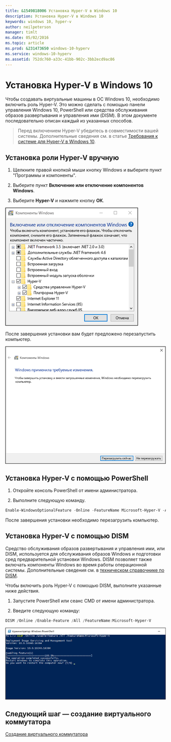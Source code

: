 ```yaml
---
title: &1549818006 Установка Hyper-V в Windows 10
description: Установка Hyper-V в Windows 10
keywords: windows 10, hyper-v
author: neilpeterson
manager: timlt
ms.date: 05/02/2016
ms.topic: article
ms.prod: &231473650 windows-10-hyperv
ms.service: windows-10-hyperv
ms.assetid: 752dc760-a33c-41bb-902c-3bb2ecd9ac86
---
```


# Установка Hyper-V в Windows 10

Чтобы создавать виртуальные машины в ОС Windows 10, необходимо включить роль Hyper-V. Это можно сделать с помощью панели управления Windows 10, PowerShell или средства обслуживания образов развертывания и управления ими (DISM). В этом документе последовательно описан каждый из указанных способов.

> Перед включением Hyper-V убедитесь в совместимости вашей системы. Дополнительные сведения см. в статье [Требования к системе для Hyper-V в Windows 10](https://msdn.microsoft.com/virtualization/hyperv_on_windows/quick_start/walkthrough_compatibility).

## Установка роли Hyper-V вручную

1. Щелкните правой кнопкой мыши кнопку Windows и выберите пункт "Программы и компоненты".

2. Выберите пункт **Включение или отключение компонентов Windows**.

3. Выберите **Hyper-V** и нажмите кнопку **ОК**.

![](media/enable_role_upd.png)

После завершения установки вам будет предложено перезапустить компьютер.

![](media/restart_upd.png)

## Установка Hyper-V с помощью PowerShell

1. Откройте консоль PowerShell от имени администратора.

2. Выполните следующую команду.

```powershell
Enable-WindowsOptionalFeature -Online -FeatureName Microsoft-Hyper-V -All
```
После завершения установки необходимо перезагрузить компьютер.

## Установка Hyper-V с помощью DISM

Средство обслуживания образов развертывания и управления ими, или DISM, используется для обслуживания образов Windows и подготовки сред предварительной установки Windows. DISM позволяет также включать компоненты Windows во время работы операционной системы. Дополнительные сведения см. в [техническом справочнике по DISM](https://technet.microsoft.com/en-us/library/hh824821.aspx).

Чтобы включить роль Hyper-V с помощью DISM, выполните указанные ниже действия.

1. Запустите PowerShell или сеанс CMD от имени администратора.

2. Введите следующую команду:

```powershell
DISM /Online /Enable-Feature /All /FeatureName:Microsoft-Hyper-V
```
![](media/dism_upd.png)


## Следующий шаг — создание виртуального коммутатора

[Создание виртуального коммутатора](walkthrough_virtual_switch.md)






<!--HONumber=May16_HO1-->


